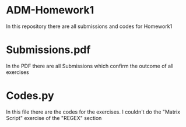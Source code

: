 # ADM-Homework1
In this repository there are all submissions and codes for Homework1

# Submissions.pdf

In the PDF there are all Submissions which confirm the outcome of all exercises

# Codes.py

In this file there are the codes for the exercises.
I couldn't do the "Matrix Script" exercise of the "REGEX" section
